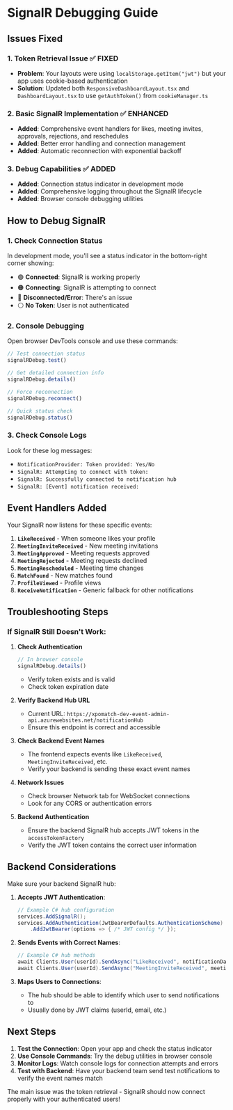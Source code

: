 # SignalR Debugging Guide

## Issues Fixed

### 1. **Token Retrieval Issue** ✅ FIXED
- **Problem**: Your layouts were using `localStorage.getItem("jwt")` but your app uses cookie-based authentication
- **Solution**: Updated both `ResponsiveDashboardLayout.tsx` and `DashboardLayout.tsx` to use `getAuthToken()` from `cookieManager.ts`

### 2. **Basic SignalR Implementation** ✅ ENHANCED  
- **Added**: Comprehensive event handlers for likes, meeting invites, approvals, rejections, and reschedules
- **Added**: Better error handling and connection management
- **Added**: Automatic reconnection with exponential backoff

### 3. **Debug Capabilities** ✅ ADDED
- **Added**: Connection status indicator in development mode
- **Added**: Comprehensive logging throughout the SignalR lifecycle
- **Added**: Browser console debugging utilities

## How to Debug SignalR

### 1. **Check Connection Status**
In development mode, you'll see a status indicator in the bottom-right corner showing:
- 🟢 **Connected**: SignalR is working properly
- 🟠 **Connecting**: SignalR is attempting to connect
- 🔴 **Disconnected/Error**: There's an issue
- ⚪ **No Token**: User is not authenticated

### 2. **Console Debugging**
Open browser DevTools console and use these commands:
```javascript
// Test connection status
signalRDebug.test()

// Get detailed connection info
signalRDebug.details()

// Force reconnection
signalRDebug.reconnect()

// Quick status check
signalRDebug.status()
```

### 3. **Check Console Logs**
Look for these log messages:
- `NotificationProvider: Token provided: Yes/No`
- `SignalR: Attempting to connect with token:`
- `SignalR: Successfully connected to notification hub`
- `SignalR: [Event] notification received:`

## Event Handlers Added

Your SignalR now listens for these specific events:

1. **`LikeReceived`** - When someone likes your profile
2. **`MeetingInviteReceived`** - New meeting invitations
3. **`MeetingApproved`** - Meeting requests approved
4. **`MeetingRejected`** - Meeting requests declined  
5. **`MeetingRescheduled`** - Meeting time changes
6. **`MatchFound`** - New matches found
7. **`ProfileViewed`** - Profile views
8. **`ReceiveNotification`** - Generic fallback for other notifications

## Troubleshooting Steps

### If SignalR Still Doesn't Work:

1. **Check Authentication**
   ```javascript
   // In browser console
   signalRDebug.details()
   ```
   - Verify token exists and is valid
   - Check token expiration date

2. **Verify Backend Hub URL**
   - Current URL: `https://xpomatch-dev-event-admin-api.azurewebsites.net/notificationHub`
   - Ensure this endpoint is correct and accessible

3. **Check Backend Event Names**
   - The frontend expects events like `LikeReceived`, `MeetingInviteReceived`, etc.
   - Verify your backend is sending these exact event names

4. **Network Issues**
   - Check browser Network tab for WebSocket connections
   - Look for any CORS or authentication errors

5. **Backend Authentication**
   - Ensure the backend SignalR hub accepts JWT tokens in the `accessTokenFactory`
   - Verify the JWT token contains the correct user information

## Backend Considerations

Make sure your backend SignalR hub:

1. **Accepts JWT Authentication**:
   ```csharp
   // Example C# hub configuration
   services.AddSignalR();
   services.AddAuthentication(JwtBearerDefaults.AuthenticationScheme)
       .AddJwtBearer(options => { /* JWT config */ });
   ```

2. **Sends Events with Correct Names**:
   ```csharp
   // Example C# hub methods
   await Clients.User(userId).SendAsync("LikeReceived", notificationData);
   await Clients.User(userId).SendAsync("MeetingInviteReceived", meetingData);
   ```

3. **Maps Users to Connections**:
   - The hub should be able to identify which user to send notifications to
   - Usually done by JWT claims (userId, email, etc.)

## Next Steps

1. **Test the Connection**: Open your app and check the status indicator
2. **Use Console Commands**: Try the debug utilities in browser console  
3. **Monitor Logs**: Watch console logs for connection attempts and errors
4. **Test with Backend**: Have your backend team send test notifications to verify the event names match

The main issue was the token retrieval - SignalR should now connect properly with your authenticated users!

